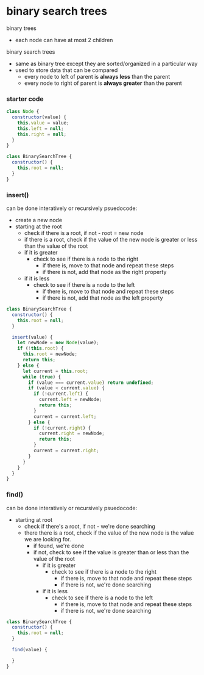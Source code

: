 # binary search trees

binary trees
- each node can have at most 2 children

binary search trees
- same as binary tree except they are sorted/organized in a particular way
- used to store data that can be compared
  - every node to left of parent is **always less** than the parent
  - every node to right of parent is **always greater** than the parent

### starter code
```js
class Node {
  constructor(value) {
    this.value = value;
    this.left = null;
    this.right = null;
  }
}

class BinarySearchTree {
  constructor() {
    this.root = null;
  }
}
```

### insert()
can be done interatively or recursively
psuedocode:
- create a new node
- starting at the root
  - check if there is a root, if not - root = new node
  - if there is a root, check if the value of the new node is greater or less than the value of the root
  - if it is greater
    - check to see if there is a node to the right
      - if there is, move to that node and repeat these steps
      - if there is not, add that node as the right property
  - if it is less
    - check to see if there is a node to the left
      - if there is, move to that node and repeat these steps
      - if there is not, add that node as the left property
```js
class BinarySearchTree {
  constructor() {
    this.root = null;
  }

  insert(value) {
    let newNode = new Node(value);
    if (!this.root) {
      this.root = newNode;
      return this;
    } else {
      let current = this.root;
      while (true) {
        if (value === current.value) return undefined;
        if (value < current.value) {
          if (!current.left) {
            current.left = newNode;
            return this;
          }
          current = current.left;
        } else {
          if (!current.right) {
            current.right = newNode;
            return this;
          }
          current = current.right;
        }
      }
    }
  }
}
```

### find()
can be done interatively or recursively
psuedocode:
- starting at root
  - check if there's a root, if not - we're done searching
  - there there is a root, check if the value of the new node is the value we are looking for.
    - if found, we're done
    - if not, check to see if the value is greater than or less than the value of the root
      - if it is greater
        - check to see if there is a node to the right
          - if there is, move to that node and repeat these steps
          - if there is not, we're done searching
      - if it is less
        - check to see if there is a node to the left
          - if there is, move to that node and repeat these steps
          - if there is not, we're done searching
```js
class BinarySearchTree {
  constructor() {
    this.root = null;
  }

  find(value) {

  }
}
```



























